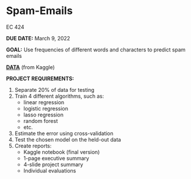 # Spam-Emails

EC 424

**DUE DATE:** March 9, 2022

**GOAL:** Use frequencies of different words and characters to predict spam emails

[**DATA**](https://www.kaggle.com/yasserh/spamemailsdataset) (from Kaggle)

**PROJECT REQUIREMENTS:**

1. Separate 20% of data for testing
2. Train 4 different algorithms, such as:
      * linear regression
      * logistic regression
      * lasso regression
      * random forest
      * etc.
3. Estimate the error using cross-validation
4. Test the chosen model on the held-out data
5. Create reports:
      * Kaggle notebook (final version)
      * 1-page executive summary
      * 4-slide project summary
      * Individual evaluations
